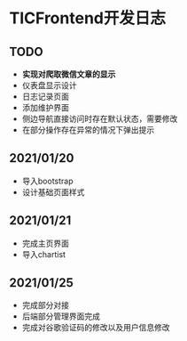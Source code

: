 # TICFrontend开发日志

## TODO

* **实现对爬取微信文章的显示**
* 仪表盘显示设计
* 日志记录页面
* 添加维护界面
* 侧边导航直接访问时存在默认状态，需要修改
* 在部分操作存在异常的情况下弹出提示

## 2021/01/20

* 导入bootstrap
* 设计基础页面样式

## 2021/01/21

* 完成主页界面
* 导入chartist

## 2021/01/25

* 完成部分对接
* 后端部分管理界面完成
* 完成对谷歌验证码的修改以及用户信息修改